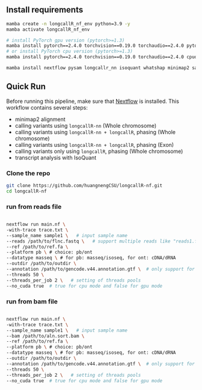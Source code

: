 ## Install requirements
```bash
mamba create -n longcallR_nf_env python=3.9 -y
mamba activate longcallR_nf_env

# install PyTorch gpu version (pytorch>=1.3)
mamba install pytorch==2.4.0 torchvision==0.19.0 torchaudio==2.4.0 pytorch-cuda=12.4 -c pytorch -c nvidia -y
# or install PyTorch cpu version (pytorch>=1.3)
mamba install pytorch==2.4.0 torchvision==0.19.0 torchaudio==2.4.0 cpuonly -c pytorch -y

mamba install nextflow pysam longcallr_nn isoquant whatshap minimap2 samtools bcftools tabix -y
```

## Quick Run
Before running this pipeline, make sure that [Nextflow](https://www.nextflow.io/docs/latest/install.html) is installed. This workflow contains several steps:

- minimap2 alignment
- calling variants using `longcallR-nn` (Whole chromosome)
- calling variants using `longcallR-nn + longcallR`, phasing (Whole chromosome)
- calling variants using `longcallR-nn + longcallR`, phasing (Exon)
- calling variants only using `longcallR`, phasing (Whole chromosome)
- transcript analysis with IsoQuant
### Clone the repo
```bash
git clone https://github.com/huangnengCSU/longcallR-nf.git
cd longcallR-nf
```
### run from reads file
```bash

nextflow run main.nf \
-with-trace trace.txt \
--sample_name sample1 \   # input sample name
--reads /path/to/flnc.fastq \   # support multiple reads like "reads1.fastq,reads2.fastq"
--ref /path/to/ref.fa \
--platform pb \ # choice: pb/ont
--datatype masseq \ # for pb: masseq/isoseq, for ont: cDNA/dRNA
--outdir /path/to/outdir \
--annotation /path/to/gencode.v44.annotation.gtf \  # only support for gtf file, isoquant has issue with gff3 file
--threads 50 \
--threads_per_job 2 \   # setting of threads pools
--no_cuda true  # true for cpu mode and false for gpu mode

```

### run from bam file
```bash

nextflow run main.nf \
-with-trace trace.txt \
--sample_name sample1 \   # input sample name
--bam /path/to/aln.sort.bam \
--ref /path/to/ref.fa \
--platform pb \ # choice: pb/ont
--datatype masseq \ # for pb: masseq/isoseq, for ont: cDNA/dRNA
--outdir /path/to/outdir \
--annotation /path/to/gencode.v44.annotation.gtf \  # only support for gtf file, isoquant has issue with gff3 file
--threads 50 \
--threads_per_job 2 \   # setting of threads pools
--no_cuda true  # true for cpu mode and false for gpu mode

```